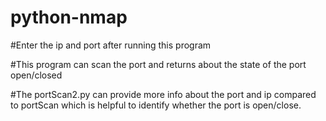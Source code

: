 # python-nmap
#Enter the ip and port after running this program

#This program can scan the port and returns about the state of the port open/closed

#The portScan2.py can provide more info about the port and ip compared to portScan which is helpful to identify whether the port is open/close.
